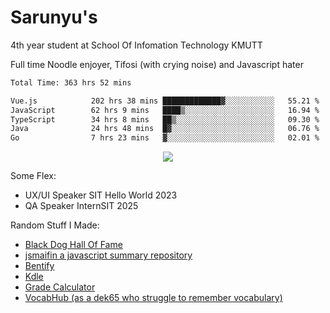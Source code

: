 # Sarunyu's
<p>4th year student at School Of Infomation Technology KMUTT</p>
<p>Full time Noodle enjoyer, Tifosi (with crying noise) and Javascript hater</p>

<!--START_SECTION:waka-->

```txt
Total Time: 363 hrs 52 mins

Vue.js            202 hrs 38 mins █████████████▓░░░░░░░░░░░   55.21 %
JavaScript        62 hrs 9 mins   ████▒░░░░░░░░░░░░░░░░░░░░   16.94 %
TypeScript        34 hrs 8 mins   ██▒░░░░░░░░░░░░░░░░░░░░░░   09.30 %
Java              24 hrs 48 mins  █▓░░░░░░░░░░░░░░░░░░░░░░░   06.76 %
Go                7 hrs 23 mins   ▓░░░░░░░░░░░░░░░░░░░░░░░░   02.01 %
```

<!--END_SECTION:waka-->
<div align=center>
  <img src="https://skillicons.dev/icons?i=typescript,javascript,nodejs,java,spring,react,vue,mysql,mongodb,docker,linux" />
</div>

Some Flex:
- UX/UI Speaker SIT Hello World 2023
- QA Speaker InternSIT 2025

Random Stuff I Made:
- [Black Dog Hall Of Fame](https://bdoghalloffame.vercel.app/)
- [jsmaifin a javascript summary repository](https://github.com/ssarunyu/js-maifin)
- [Bentify](https://bentify.vercel.app/)
- [Kdle](https://kdle.vercel.app/)
- [Grade Calculator](https://grade-calculator-virid.vercel.app/)
- [VocabHub (as a dek65 who struggle to remember vocabulary)](https://vocabhub.vercel.app/)
